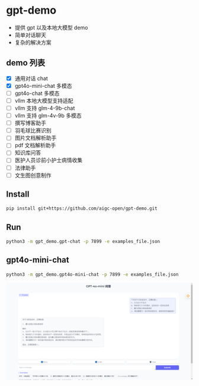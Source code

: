 # gpt-demo

- 提供 gpt 以及本地大模型 demo
- 简单对话聊天
- 复杂的解决方案

## demo 列表

- [x] 通用对话 chat
- [x] gpt4o-mini-chat 多模态
- [ ] gpt4o-chat 多模态
- [ ] vllm 本地大模型支持适配
- [ ] vllm 支持 glm-4-9b-chat
- [ ] vllm 支持 glm-4v-9b 多模态
- [ ] 撰写博客助手
- [ ] 羽毛球比赛识别
- [ ] 图片文档解析助手
- [ ] pdf 文档解析助手
- [ ] 知识库问答
- [ ] 医护人员诊前小护士病情收集
- [ ] 法律助手
- [ ] 文生图创意制作

## Install

```bash
pip install git+https://github.com/aigc-open/gpt-demo.git
```

## Run

```bash
python3 -m gpt_demo.gpt-chat -p 7899 -e examples_file.json
```

## gpt4o-mini-chat

```bash
python3 -m gpt_demo.gpt4o-mini-chat -p 7899 -e examples_file.json
```

![](docs/gpt4o-mini.png)

